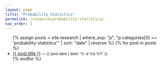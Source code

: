 ```yaml
---
layout: page
title: "Probability Statistics"
permalink: /research/probability-statistics/
nav_order: 3
---
```

<!-- Auto-list every article whose first category matches this slug -->
<ul>
{% assign posts = site.research | where_exp: "p", "p.categories[0] == 'probability-statistics'" | sort: "date" | reverse %}
{% for post in posts %}
  <li><a href="{{ post.url | relative_url }}">{{ post.title }}</a> <small>— {{ post.date | date: '%-d %b %Y' }}</small></li>
{% endfor %}
</ul>
